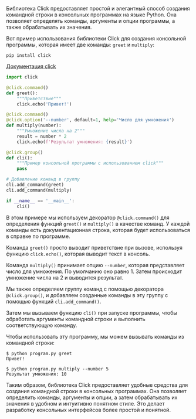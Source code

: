 Библиотека Click предоставляет простой и элегантный способ создания командной строки в консольных программах на языке Python. Она позволяет определять команды, аргументы и опции программы, а также обрабатывать их значения.

Вот пример использования библиотеки Click для создания консольной программы, которая имеет две команды: `greet` и `multiply`:
```
pip install click
```
[Документация click](https://palletsprojects.com/p/click/)


```python
import click

@click.command()
def greet():
    """Приветствие"""
    click.echo('Привет!')

@click.command()
@click.option('--number', default=1, help='Число для умножения')
def multiply(number):
    """Умножение числа на 2"""
    result = number * 2
    click.echo(f'Результат умножения: {result}')

@click.group()
def cli():
    """Пример консольной программы с использованием click"""
    pass

# Добавление команд в группу
cli.add_command(greet)
cli.add_command(multiply)

if __name__ == '__main__':
    cli()
```

В этом примере мы используем декоратор `@click.command()` для определения функций `greet()` и `multiply()` в качестве команд. У каждой команды есть документационная строка, которая будет использоваться в справке по программе.

Команда `greet()` просто выводит приветствие при вызове, используя функцию `click.echo()`, которая выводит текст в консоль.

Команда `multiply()` принимает опцию `--number`, которая представляет число для умножения. По умолчанию оно равно 1. Затем происходит умножение числа на 2 и выводится результат.

Мы также определяем группу команд с помощью декоратора `@click.group()`, и добавляем созданные команды в эту группу с помощью функций `cli.add_command()`.

Затем мы вызываем функцию `cli()` при запуске программы, чтобы обработать аргументы командной строки и выполнить соответствующую команду.

Чтобы использовать эту программу, мы можем вызывать команды из командной строки:

```
$ python program.py greet
Привет!

$ python program.py multiply --number 5
Результат умножения: 10
```

Таким образом, библиотека Click предоставляет удобные средства для создания командной строки в консольных программах. Она позволяет определить команды, аргументы и опции, а затем обрабатывать их значения в удобном и интуитивно понятном стиле. Это делает разработку консольных интерфейсов более простой и понятной.
